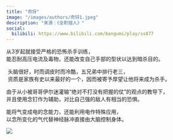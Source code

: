 ```yaml
---
title: "奇犽"
image: "/images/authors/奇犽1.jpeg"
description: "来源：《全职猎人》"
social:
  bilibili: https://www.bilibili.com/bangumi/play/ss877
---
```



从3岁起就接受严格的恐怖杀手训练，  
能忍耐高压电流及毒物，还能改变自己手部的型状以达到暗杀目的。

 头脑很好，时而调皮时而冷酷，五兄弟中排行老三，  
 资质是家族有史以来最好的一个，因而被寄予厚望让他将来成为杀手。

由于从小被哥哥伊尔迷灌输“绝对不打没有把握的仗”的观点的教导下，  
并且使用念钉作为辅助，对比自己强的敌人有相当的恐惧。

能将气变成电的念能力，还能利用电作特殊应用，  
以念所变化的气代替神经脉冲直接由大脑控制身体。

![](/images/authors/奇犽2.jpg)
